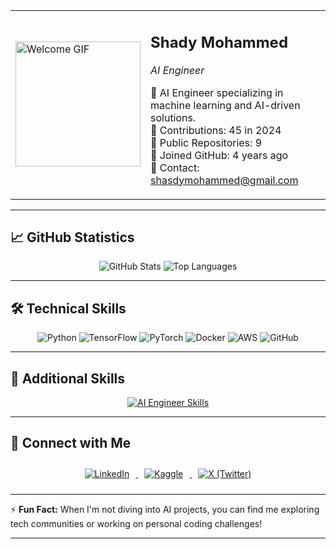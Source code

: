 <div align="center">
  <table>
    <tr>
      <td>
        <img src="https://media.giphy.com/media/3o7btPCcdNniyf0ArS/giphy.gif" alt="Welcome GIF" width="200"/>
      </td>
      <td>
        <h2>Shady Mohammed</h2>
        <p><em>AI Engineer</em></p>
        <p>
          🔹 AI Engineer specializing in machine learning and AI-driven solutions.<br>
          🔹 Contributions: 45 in 2024<br>
          🔹 Public Repositories: 9<br>
          🔹 Joined GitHub: 4 years ago<br>
          🔹 Contact: <a href="mailto:shasdymohammed@gmail.com">shasdymohammed@gmail.com</a>
        </p>
      </td>
    </tr>
  </table>
</div>

---

## 📈 GitHub Statistics

<div align="center">
  <img src="https://github-readme-stats.vercel.app/api?username=shady-mo20&show_icons=true&theme=radical" alt="GitHub Stats" />
  <img src="https://github-readme-stats.vercel.app/api/top-langs/?username=shady-mo20&layout=compact&theme=radical" alt="Top Languages" />
</div>

---

## 🛠️ Technical Skills

<div align="center">
  <img src="https://img.shields.io/badge/Python-3670A0?style=for-the-badge&logo=python&logoColor=ffdd54" alt="Python" />
  <img src="https://img.shields.io/badge/TensorFlow-FF6F00?style=for-the-badge&logo=tensorflow&logoColor=white" alt="TensorFlow" />
  <img src="https://img.shields.io/badge/PyTorch-EE4C2C?style=for-the-badge&logo=pytorch&logoColor=white" alt="PyTorch" />
  <img src="https://img.shields.io/badge/Docker-2496ED?style=for-the-badge&logo=docker&logoColor=white" alt="Docker" />
  <img src="https://img.shields.io/badge/AWS-232F3E?style=for-the-badge&logo=amazon-aws&logoColor=white" alt="AWS" />
  <img src="https://img.shields.io/badge/GitHub-181717?style=for-the-badge&logo=github&logoColor=white" alt="GitHub" />
</div>

---

## 🚀 Additional Skills

<div align="center">
  <a href="https://skillicons.dev">
    <img src="https://skillicons.dev/icons?i=python,tensorflow,pytorch,docker,kubernetes,aws,gcp,linux,r,cpp,java,scala,git,github,flask,fastapi,sql,mongodb,redis" alt="AI Engineer Skills" />
  </a>
</div>

---

## 🔗 Connect with Me

<div align="center">
  <a href="https://www.linkedin.com/in/engshady-mohamed-842b93173/" target="_blank">
    <img src="https://img.icons8.com/color/48/000000/linkedin.png" alt="LinkedIn" style="margin: 10px;" />
  </a>
  <a href="https://www.kaggle.com/shadymohammed205/code" target="_blank">
    <img src="https://img.icons8.com/windows/50/1A73E8/kaggle.png" alt="Kaggle" style="margin: 10px;" />
  </a>
  <a href="https://x.com/shady_en102" target="_blank">
    <img src="https://img.icons8.com/color/48/000000/twitter--v1.png" alt="X (Twitter)" style="margin: 10px;" />
  </a>
</div>

---

⚡ **Fun Fact:** When I'm not diving into AI projects, you can find me exploring tech communities or working on personal coding challenges!

---
